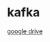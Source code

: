 # kafka

[google drive](https://drive.google.com/drive/folders/1xJ8G3SRPG9cYWfBchHIprJ09VoKZzo_p?usp=sharing)
